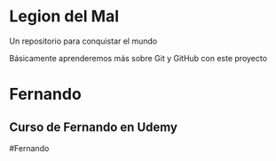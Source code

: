 # Legion del Mal
Un repositorio para conquistar el mundo

Básicamente aprenderemos más sobre Git y GitHub con este proyecto


# Fernando


## Curso de Fernando en Udemy

#Fernando
